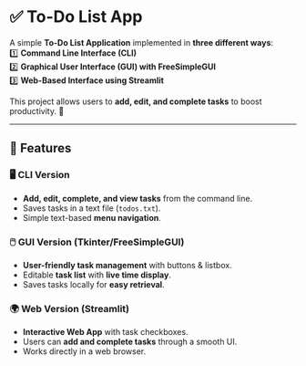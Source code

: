 # ✅ To-Do List App  
A simple **To-Do List Application** implemented in **three different ways**:  
1️⃣ **Command Line Interface (CLI)**  
2️⃣ **Graphical User Interface (GUI) with FreeSimpleGUI**  
3️⃣ **Web-Based Interface using Streamlit**  

This project allows users to **add, edit, and complete tasks** to boost productivity. 🚀  

---

## **📌 Features**
### 🖥️ **CLI Version**
- **Add, edit, complete, and view tasks** from the command line.
- Saves tasks in a text file (`todos.txt`).
- Simple text-based **menu navigation**.

### 🖱️ **GUI Version (Tkinter/FreeSimpleGUI)**
- **User-friendly task management** with buttons & listbox.
- Editable **task list** with **live time display**.
- Saves tasks locally for **easy retrieval**.

### 🌍 **Web Version (Streamlit)**
- **Interactive Web App** with task checkboxes.
- Users can **add and complete tasks** through a smooth UI.
- Works directly in a web browser.
